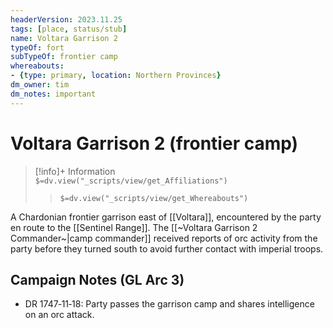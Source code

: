 ```yaml
---
headerVersion: 2023.11.25
tags: [place, status/stub]
name: Voltara Garrison 2
typeOf: fort
subTypeOf: frontier camp
whereabouts:
- {type: primary, location: Northern Provinces}
dm_owner: tim
dm_notes: important
---
```


# Voltara Garrison 2 (frontier camp)
>[!info]+ Information  
> `$=dv.view("_scripts/view/get_Affiliations")`  
>> `$=dv.view("_scripts/view/get_Whereabouts")`

A Chardonian frontier garrison east of [[Voltara]], encountered by the party en route to the [[Sentinel Range]]. The [[~Voltara Garrison 2 Commander~|camp commander]] received reports of orc activity from the party before they turned south to avoid further contact with imperial troops.

## Campaign Notes (GL Arc 3)

- DR 1747‑11‑18: Party passes the garrison camp and shares intelligence on an orc attack.
